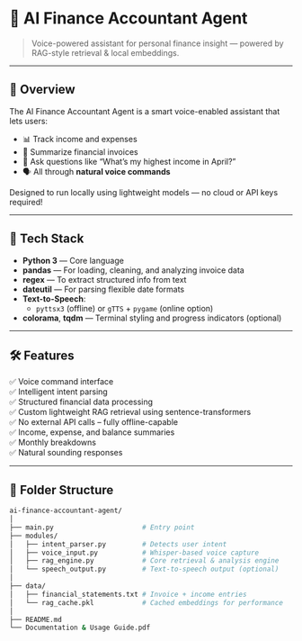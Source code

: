 # 🧠 AI Finance Accountant Agent

> Voice-powered assistant for personal finance insight — powered by RAG-style retrieval & local embeddings.

---

## 🚀 Overview

The AI Finance Accountant Agent is a smart voice-enabled assistant that lets users:

- 📊 Track income and expenses
- 🧾 Summarize financial invoices
- 🧠 Ask questions like “What’s my highest income in April?”
- 🗣️ All through **natural voice commands**

Designed to run locally using lightweight models — no cloud or API keys required!

---

## 🧰 Tech Stack

- **Python 3** — Core language
- **pandas** — For loading, cleaning, and analyzing invoice data
- **regex** — To extract structured info from text
- **dateutil** — For parsing flexible date formats
- **Text-to-Speech**:
  - `pyttsx3` (offline) or `gTTS` + `pygame` (online option)
- **colorama**, **tqdm** — Terminal styling and progress indicators (optional)

---

## 🛠️ Features

✅ Voice command interface  
✅ Intelligent intent parsing  
✅ Structured financial data processing  
✅ Custom lightweight RAG retrieval using sentence-transformers  
✅ No external API calls – fully offline-capable  
✅ Income, expense, and balance summaries  
✅ Monthly breakdowns  
✅ Natural sounding responses  

---

## 📂 Folder Structure

```bash
ai-finance-accountant-agent/
│
├── main.py                      # Entry point
├── modules/
│   ├── intent_parser.py         # Detects user intent
│   ├── voice_input.py           # Whisper-based voice capture
│   ├── rag_engine.py            # Core retrieval & analysis engine
│   └── speech_output.py         # Text-to-speech output (optional)
│
├── data/
│   ├── financial_statements.txt # Invoice + income entries
│   └── rag_cache.pkl            # Cached embeddings for performance
│
├── README.md
└── Documentation & Usage Guide.pdf



